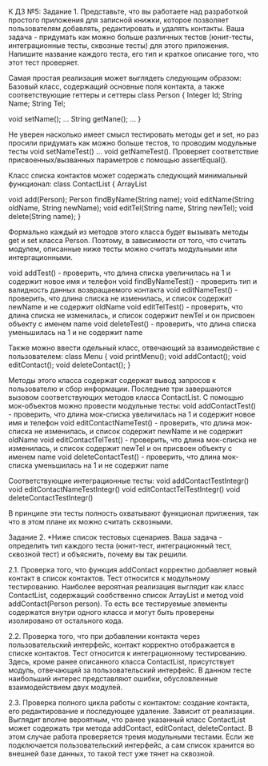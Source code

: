 К ДЗ №5:
Задание 1. Представьте, что вы работаете над разработкой простого приложения для записной книжки, которое позволяет пользователям добавлять, редактировать и удалять контакты.
Ваша задача - придумать как можно больше различных тестов (юнит-тесты, интеграционные тесты, сквозные тесты) для этого приложения. Напишите название каждого теста, его тип и краткое описание того, что этот тест проверяет.

Самая простая реализация может выглядеть следующим образом:
Базовый класс, содержащий основные поля контакта, а также соответствующие геттеры и сеттеры
class Person
{
  Integer Id;
  String Name;
  String Tel;

  void setName();
  ...
  String getNane();
  ...
}

Не уверен насколько имеет смысл тестировать методы get и set, но раз просили придумать как можно больше тестов, то проводим модульные тесты void setNameTest() ... void getNameTest(). Проверяет соответствие присвоенных/вызванных параметров с помощью assertEqual().

Класс списка контактов может содержать следующий минимальный функционал:
class ContactList
{
  ArrayList<Person>

  void add(Person);
  Person findByName(String name);
  void editName(String oldName, String newName);
  void editTel(String name, String newTel);
  void delete(String name);
}

Формально каждый из методов этого класса будет вызывать методы get и set класса Person. Поэтому, в зависимости от того, что считать модулем, описанные ниже тесты можно считать модульными или интергационными.
 
void addTest() - проверить, что длина списка увеличилась на 1 и содержит новое имя и телефон
void findByNameTest() - проверить тип и валидность данных возвращаемого контакта
void editNameTest() - проверить, что длина списка не изменилась, и список содержит newName и не содержит oldName
void editTelTest() - проверить, что длина списка не изменилась, и список содержит newTel и он присвоен объекту с именем name
void deleteTest() - проверить, что длина списка уменьшилась на 1 и не содержит name

Также можно ввести одельный класс, отвечающий за взаимодействие с пользователем:
class Menu
{
  void printMenu();
  void addContact();
  void editContact();
  void deleteContact();
}

Методы этого класса содержат содержат вывод запросов к пользователю и сбор информации. Последние три завершаются вызовом соответствующих методов класса ContactList. 
С помощью мок-объектов можно провести модульные тесты:
void addContactTest() - проверить, что длина мок-списка увеличилась на 1 и содержит новое имя и телефон
void editContactNameTest() - проверить, что длина мок-списка не изменилась, и список содержит newName и не содержит oldName
void editContactTelTest() - проверить, что длина мок-списка не изменилась, и список содержит newTel и он присвоен объекту с именем name
void deleteContactTest() - проверить, что длина мок-списка уменьшилась на 1 и не содержит name

Соответствующие интеграционные тесты:
void addContactTestIntegr()
void editContactNameTestIntegr()
void editContactTelTestIntegr()
void deleteContactTestIntegr()

В принципе эти тесты полность охватывают функционал прилжения, так что в этом плане их можно считать сквозными.



Задание 2. *Ниже список тестовых сценариев. Ваша задача - определить тип каждого теста (юнит-тест, интеграционный тест, сквозной тест) и объяснить, почему вы так решили.

2.1. Проверка того, что функция addContact корректно добавляет новый контакт в список контактов.
Тест относится к модульному тестированию. Наиболее вероятная реализация выглядит как класс ContactList, содержащий сообственно список ArrayList<Person> и метод void addContact(Person person). То есть все тестируемые элементы содержатся внутри одного класса и могут быть проверены изолировано от остального кода.

2.2. Проверка того, что при добавлении контакта через пользовательский интерфейс, контакт корректно отображается в списке контактов.
Тест относится к интеграционному тестированию. Здесь, кроме ранее описанного класса ContactList, присутствует модуль, отвечающий за пользовательский интерфейс. В данном тесте наибольший интерес представляют ошибки, обусловленные взаимодействием двух модулей.

2.3. Проверка полного цикла работы с контактом: создание контакта, его редактирование и последующее удаление.
Зависит от реализации. Выглядит вполне вероятным, что ранее указанный класс ContactList может содержать три метода addContact, editContact, deleteContact. В этом случае работа проверяется тремя модульными тестами. Если же подключается пользовательский интерфейс, а сам список хранится во внешней базе данных, то такой тест уже тянет на сквозной.
